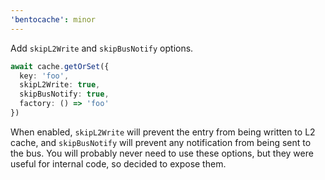 ```yaml
---
'bentocache': minor
---
```


Add `skipL2Write` and `skipBusNotify` options. 

```ts
await cache.getOrSet({
  key: 'foo',
  skipL2Write: true,
  skipBusNotify: true,
  factory: () => 'foo'
})
```

When enabled, `skipL2Write` will prevent the entry from being written to L2 cache, and `skipBusNotify` will prevent any notification from being sent to the bus. You will probably never need to use these options, but they were useful for internal code, so decided to expose them.
